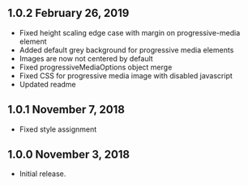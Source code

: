 ## 1.0.2 February 26, 2019

- Fixed height scaling edge case with margin on progressive-media element
- Added default grey background for progressive media elements
- Images are now not centered by default
- Fixed progressiveMediaOptions object merge
- Fixed CSS for progressive media image with disabled javascript
- Updated readme

## 1.0.1 November 7, 2018

- Fixed style assignment

## 1.0.0 November 3, 2018

- Initial release.
